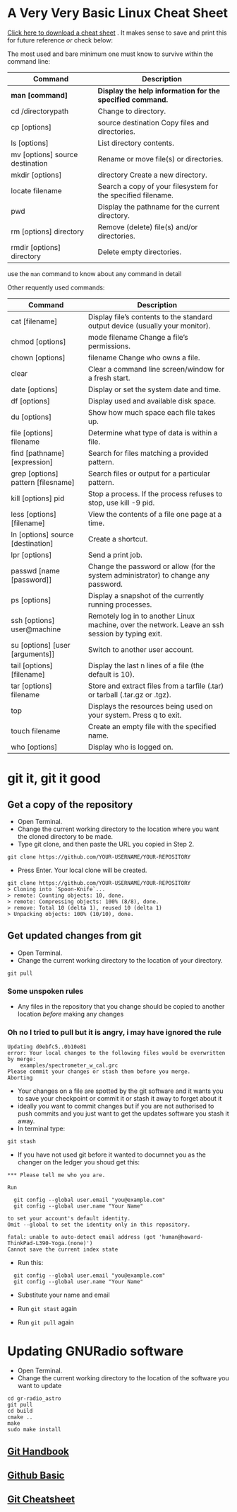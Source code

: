 # A Very Very Basic Linux Cheat Sheet

[Click here to download a cheat sheet](https://files.fosswire.com/2007/08/fwunixref.pdf) . It makes sense to save and print this for future reference *or* check below:

The most used and bare minimum one must know to survive within the command line:

| Command 	| Description |
|-----------|-------------|
|**man [command]** |	**Display the help information for the specified command.** |
|cd /directorypath |	Change to directory.|
|cp [options] | source destination 	Copy files and directories. |
|ls [options] |	List directory contents. |
|mv [options] source destination |	Rename or move file(s) or directories. |
|mkdir [options] | directory 	Create a new directory. |
|locate filename |	Search a copy of your filesystem for the specified filename. |
|pwd |	Display the pathname for the current directory. |
|rm [options] directory |	Remove (delete) file(s) and/or directories. |
|rmdir [options] directory |	Delete empty directories. |

use the ``man`` command to know about any command in detail

Other requently used commands:

| Command 	| Description |
|-----------|-------------|
|cat [filename] |	Display file’s contents to the standard output device (usually your monitor).|
|chmod [options] |mode filename 	Change a file’s permissions.|
|chown [options] |filename 	Change who owns a file.|
|clear |	Clear a command line screen/window for a fresh start. |
|date [options] |	Display or set the system date and time. |
|df [options] |	Display used and available disk space. |
|du [options] |	Show how much space each file takes up. |
|file [options] filename |	Determine what type of data is within a file. |
|find [pathname] [expression] |	Search for files matching a provided pattern. |
|grep [options] pattern [filesname] |	Search files or output for a particular pattern. |
|kill [options] pid |	Stop a process. If the process refuses to stop, use kill -9 pid. |
|less [options] [filename] |	View the contents of a file one page at a time. |
|ln [options] source [destination] |	Create a shortcut. |
|lpr [options] |	Send a print job. |
|passwd [name [password]] |	Change the password or allow (for the system administrator) to change any password. |
|ps [options] |	Display a snapshot of the currently running processes. |
|ssh [options] user@machine |	Remotely log in to another Linux machine, over the network. Leave an ssh session by typing exit. |
|su [options] [user [arguments]] |	Switch to another user account. |
|tail [options] [filename] |	Display the last n lines of a file (the default is 10). |
|tar [options] filename |	Store and extract files from a tarfile (.tar) or tarball (.tar.gz or .tgz). |
|top |	Displays the resources being used on your system. Press q to exit. |
|touch filename |	Create an empty file with the specified name. |
|who [options] |	Display who is logged on. |


# git it, git it good

## Get a copy of the repository 

- Open Terminal.
- Change the current working directory to the location where you want the cloned directory to be made.
- Type git clone, and then paste the URL you copied in Step 2.

```
git clone https://github.com/YOUR-USERNAME/YOUR-REPOSITORY
```

- Press Enter. Your local clone will be created.

```
git clone https://github.com/YOUR-USERNAME/YOUR-REPOSITORY
> Cloning into `Spoon-Knife`...
> remote: Counting objects: 10, done.
> remote: Compressing objects: 100% (8/8), done.
> remove: Total 10 (delta 1), reused 10 (delta 1)
> Unpacking objects: 100% (10/10), done.
```

## Get updated changes from git

- Open Terminal.
- Change the current working directory to the location of your directory.

```
git pull
```

### Some unspoken rules

- Any files in the repository that you change should be copied to another location *before* making any changes

### Oh no I tried to pull but it is angry, i may have ignored the rule

```
Updating d0ebfc5..0b10e81
error: Your local changes to the following files would be overwritten by merge:
	examples/spectrometer_w_cal.grc
Please commit your changes or stash them before you merge.
Aborting
```

- Your changes on a file are spotted by the git software and it wants you to save your checkpoint or commit it or stash it away to forget about it
- ideally you want to commit changes but if you are not authorised to push commits and you just want to get the updates software you stash it away.
- In terminal type:

```
git stash
```

- If you have not used git before it wanted to documnet you as the changer on the ledger you shoud get this:

```
*** Please tell me who you are.

Run

  git config --global user.email "you@example.com"
  git config --global user.name "Your Name"

to set your account's default identity.
Omit --global to set the identity only in this repository.

fatal: unable to auto-detect email address (got 'human@howard-ThinkPad-L390-Yoga.(none)')
Cannot save the current index state

```

- Run this:
```
  git config --global user.email "you@example.com"
  git config --global user.name "Your Name"
```

- Substitute your name and email

- Run ``` git stast ``` again
- Run ``` git pull ``` again


# Updating GNURadio software

- Open Terminal.
- Change the current working directory to the location of the software you want to update

```
cd gr-radio_astro
git pull
cd build
cmake ..
make
sudo make install
```


## [Git Handbook](https://guides.github.com/introduction/git-handbook/)
## [Github Basic](https://guides.github.com/activities/hello-world/)
## [Git Cheatsheet](https://github.github.com/training-kit/downloads/github-git-cheat-sheet/)


